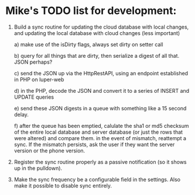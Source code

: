 Mike's TODO list for development:
=================================

1. Build a sync routine for updating the cloud database with local changes, and updating the local database with cloud changes (less important)

	a) make use of the isDirty flags, always set dirty on setter call

	b) query for all things that are dirty, then serialize a digest of all that.  JSON perhaps?

	c) send the JSON up via the HttpRestAPI, using an endpoint established in PHP on luper-web

	d) in the PHP, decode the JSON and convert it to a series of INSERT and UPDATE queries

	e) send these JSON digests in a queue with something like a 15 second delay.

	f) after the queue has been emptied, calulate the sha1 or md5 checksum of the entire local database and server database (or just the rows that were altered) and compare them.  in the event of mismatch, reattempt a sync.  If the mismatch persists, ask the user if they want the server version or the phone version.
2. Register the sync routine properly as a passive notification (so it shows up in the pulldown).
3. Make the sync frequency be a configurable field in the settings.  Also make it possible to disable sync entirely.
